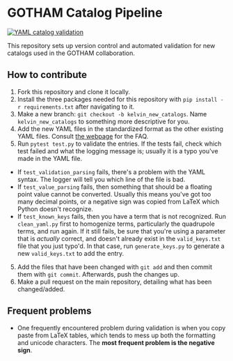 # GOTHAM Catalog Pipeline

[![YAML catalog validation](https://github.com/laserkelvin/gotham-hackathon-2021/actions/workflows/ci.yml/badge.svg?branch=main)](https://github.com/laserkelvin/gotham-hackathon-2021/actions/workflows/ci.yml)

This repository sets up version control and automated validation for new catalogs used in the GOTHAM collaboration.

## How to contribute

1. Fork this repository and clone it locally.
2. Install the three packages needed for this repository with `pip install -r requirements.txt` after navigating to it.
2. Make a new branch: `git checkout -b kelvin_new_catalogs`. Name `kelvin_new_catalogs` to something more descriptive for you.
3. Add the new YAML files in the standardized format as the other existing YAML files. Consult [the webpage](https://laserkelvin.github.io/gotham-catalog-pipeline/) for the FAQ.
4. Run `pytest test.py` to validate the entries. If the tests fail, check which test failed and what the logging message is; usually it is a typo you've made in the YAML file.
  - If `test_validation_parsing` fails, there's a problem with the YAML syntax. The logger will tell you which line of the file is bad.
  - If `test_value_parsing` fails, then something that should be a floating point value cannot be converted. Usually this means you've got too many decimal points, or a negative sign was copied from LaTeX which Python doesn't recognize.
  - If `test_known_keys` fails, then you have a term that is not recognized. Run `clean_yaml.py` first to homogenize terms, particularly the quadrupole terms, and run again. If it still fails, be sure that you're using a parameter that is _actually_ correct, and doesn't already exist in the `valid_keys.txt` file that you just typo'd. In that case, run `generate_keys.py` to generate a new `valid_keys.txt` to add the entry.
5. Add the files that have been changed with `git add` and then commit them with `git commit`. Afterwards, push the changes up.
6. Make a pull request on the main repository, detailing what has been changed/added.

## Frequent problems

- One frequently encountered problem during validation is when you copy paste from LaTeX tables, which tends to mess up both the formatting and unicode characters. The __most frequent problem is the negative sign__.

